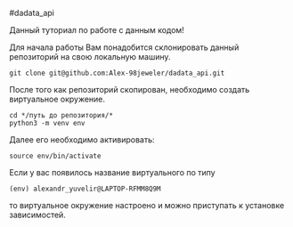 #dadata_api

Данный туториал по работе с данным кодом!

Для начала работы Вам понадобится склонировать данный репозиторий на свою локальную машину.



    git clone git@github.com:Alex-98jeweler/dadata_api.git

После того как репозиторий скопирован, необходимо создать виртуальное окружение. 



    cd */путь до репозитория/*
    python3 -m venv env

Далее его необходимо активировать: 



    source env/bin/activate

Если у вас появилось название виртуального по типу



    (env) alexandr_yuvelir@LAPTOP-RFMM8Q9M

то виртуальное окружение настроено и можно приступать к установке зависимостей.






